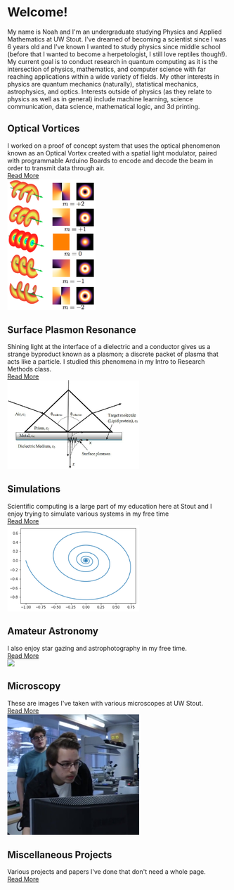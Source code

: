 # Welcome!

My name is Noah and I'm an undergraduate studying Physics and Applied Mathematics at UW Stout. I've dreamed of becoming a scientist since I was 6 years old and I've known I wanted to study physics since middle school (before that I wanted to become a herpetologist, I still love reptiles though!). My current goal is to conduct research in quantum computing as it is the intersection of physics, mathematics, and computer science with far reaching applications within a wide variety of fields. My other interests in physics are quantum mechanics (naturally), statistical mechanics, astrophysics, and optics. Interests outside of physics (as they relate to physics as well as in general) include machine learning, science communication, data science, mathematical logic, and 3d printing. 

## Optical Vortices

I worked on a proof of concept system that uses the optical phenomenon known as an Optical Vortex created with a spatial light modulator, paired with programmable Arduino Boards to encode and decode the beam in order to transmit data through air. <br />
[Read More](pages/Optical_Vortices.md)
<br />
<img src="https://github.com/nroyce7/nroyce7.github.io/blob/master/Helix_oam.png?raw=true" width="200" class="center">

## Surface Plasmon Resonance
Shining light at the interface of a dielectric and a conductor gives us a strange byproduct known as a plasmon; a discrete packet of plasma that acts like a particle. I studied this phenomena in my Intro to Research Methods class. <br />
[Read More](pages/SPR.md)
<br />
<img src="https://github.com/nroyce7/nroyce7.github.io/blob/master/spr.png?raw=true" width="300">

## Simulations
Scientific computing is a large part of my education here at Stout and I enjoy trying to simulate various systems in my free time 
<br />
[Read More](pages/simulation.md)
<br />
<img src="https://github.com/nroyce7/nroyce7.github.io/blob/master/sim.png?raw=true" width="300">

## Amateur Astronomy
I also enjoy star gazing and astrophotography in my free time.
<br />
[Read More](pages/astronomy.md)
<br />
<img src="https://github.com/nroyce7/nroyce7.github.io/blob/master/telescope.jpg?raw=true" width="300">

## Microscopy
These are images I've taken with various microscopes at UW Stout. 
<br />
[Read More](pages/microscopy.md)
<br />
<img src="https://github.com/nroyce7/nroyce7.github.io/blob/master/lab.PNG?raw=true" width="300">

## Miscellaneous Projects
Various projects and papers I've done that don't need a whole page.
<br />
[Read More](pages/misc.md)
<br />

